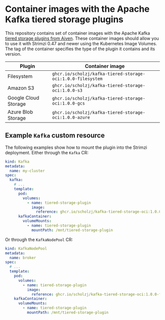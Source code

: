 # Container images with the Apache Kafka tiered storage plugins

This repository contains set of container images with the Apache Kafka [tiered storage plugins from Aiven](https://github.com/Aiven-Open/tiered-storage-for-apache-kafka).
These container images should allow you to use it with Strimzi 0.47 and newer using the Kubernetes Image Volumes.
The tag of the container specifies the type of the plugin it contains and its version.

| Plugin               | Container image                                             |
|----------------------|-------------------------------------------------------------|
| Filesystem           | `ghcr.io/scholzj/kafka-tiered-storage-oci:1.0.0-filesystem` |
| Amazon S3            | `ghcr.io/scholzj/kafka-tiered-storage-oci:1.0.0-s3`         |
| Google Cloud Storage | `ghcr.io/scholzj/kafka-tiered-storage-oci:1.0.0-gcs`        |
| Azure Blob Storage   | `ghcr.io/scholzj/kafka-tiered-storage-oci:1.0.0-azure`      |

## Example `Kafka` custom resource

The following examples show how to mount the plugin into the Strimzi deployment.
Either through the `Kafka` CR:

```yaml
kind: Kafka
metadata:
  name: my-cluster
spec:
  kafka:
    # ...
    template:
      pod:
        volumes:
          - name: tiered-storage-plugin
            image:
              reference: ghcr.io/scholzj/kafka-tiered-storage-oci:1.0.0-filesystem
      kafkaContainer:
        volumeMounts:
          - name: tiered-storage-plugin
            mountPath: /mnt/tiered-storage-plugin
```

Or through the `KafkaNodePool` CR:

```yaml
kind: KafkaNodePool
metadata:
  name: broker
spec:
  # ...
  template:
    pod:
      volumes:
        - name: tiered-storage-plugin
          image:
            reference: ghcr.io/scholzj/kafka-tiered-storage-oci:1.0.0-filesystem
    kafkaContainer:
      volumeMounts:
        - name: tiered-storage-plugin
          mountPath: /mnt/tiered-storage-plugin
```
